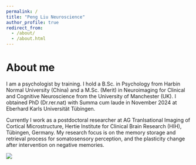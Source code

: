 ```yaml
---
permalink: /
title: "Peng Liu Neuroscience"
author_profile: true
redirect_from: 
  - /about/
  - /about.html
---
```


About me
======

I am a psychologist by training. I hold a B.Sc. in Psychology from Harbin Normal University (China) and a M.Sc. (Merit) in Neuroimaging for Clinical and Cognitive Neuroscience from the University of Manchester (UK). I obtained PhD (Dr.rer.nat) with Summa cum laude in November 2024 at Eberhard Karls Universität Tübingen.

Currently I work as a postdoctoral researcher at AG Tranlsational Imaging of Cortical Microstructure, Hertie Institute for Clinical Brain Research (HIH), Tübingen, Germany. My research focus is on the memory storage and retrieval process for somatosensory perception, and the plasticity change after intervention on negative memories.

<img src="https://github.com/PengLiu1120/pengliu/blob/master/images/pliu.png?raw=true"/>